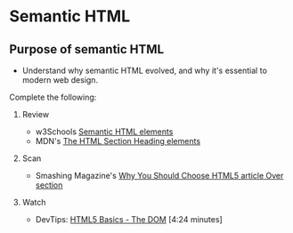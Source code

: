 # Semantic HTML

## Purpose of semantic HTML

- Understand why semantic HTML evolved, and why it's essential to modern web design.

Complete the following:

1. Review
    - w3Schools [Semantic HTML elements](https://www.w3schools.com/html/html5_semantic_elements.asp)
    - MDN's [The HTML Section Heading elements](https://developer.mozilla.org/en-US/docs/Web/Guide/HTML/Using_HTML_sections_and_outlines)

2. Scan
    - Smashing Magazine's [Why You Should Choose HTML5 article Over section](https://www.smashingmagazine.com/2020/01/html5-article-section/)

3. Watch
    - DevTips: [HTML5 Basics - The DOM](https://www.youtube.com/watch?v=vpqm2fPEzbI) [4:24 minutes]
